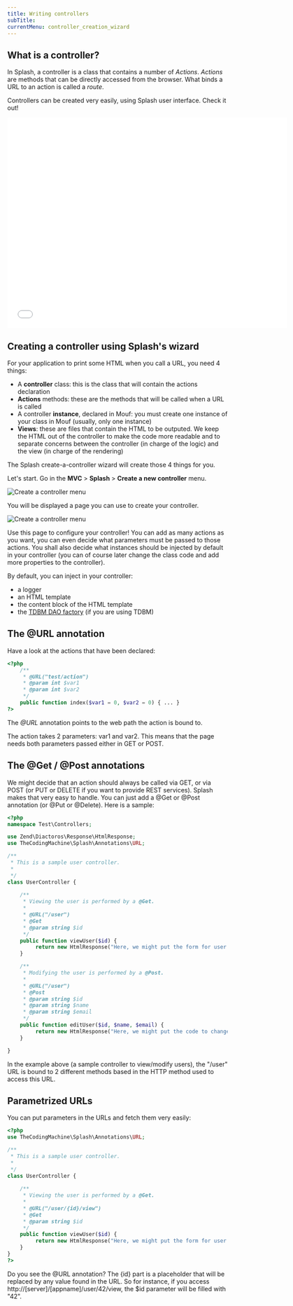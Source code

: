 ```yaml
---
title: Writing controllers
subTitle: 
currentMenu: controller_creation_wizard
---
```


What is a controller?
---------------------

In Splash, a controller is a class that contains a number of _Actions_.
_Actions_ are methods that can be directly accessed from the browser.
What binds a URL to an action is called a _route_.

Controllers can be created very easily, using Splash user interface. Check it out!

<iframe width="640" height="480" src="//www.youtube.com/embed/Jnsu1rpgD7g" frameborder="0" allowfullscreen></iframe>

Creating a controller using Splash's wizard
-------------------------------------------

For your application to print some HTML when you call a URL, you need 4 things:

- A **controller** class: this is the class that will contain the actions declaration
- **Actions** methods: these are the methods that will be called when a URL is called
- A controller **instance**, declared in Mouf: you must create one instance of your class in Mouf (usually, only one instance)
- **Views**: these are files that contain the HTML to be outputed. We keep the HTML out of the controller to make the code 
  more readable and to separate concerns between the controller (in charge of the logic) and the view (in charge of the rendering)

The Splash create-a-controller wizard will create those 4 things for you.

Let's start. Go in the **MVC** > **Splash** > **Create a new controller** menu.

![Create a controller menu](../images/wizard_menu.png)

You will be displayed a page you can use to create your controller.

![Create a controller menu](../images/wizard.png)

Use this page to configure your controller! You can add as many actions as you want, you can even
decide what parameters must be passed to those actions.
You shall also decide what instances should be injected by default in your controller (you can of
course later change the class code and add more properties to the controller).

By default, you can inject in your controller:

- a logger
- an HTML template
- the content block of the HTML template
- the [TDBM DAO factory](http://mouf-php.com/packages/mouf/database.tdbm/index.md) (if you are using TDBM)


The @URL annotation
-------------------

Have a look at the actions that have been declared:

```php
<?php
	/**
	 * @URL("test/action")
	 * @param int $var1
	 * @param int $var2
	 */
	public function index($var1 = 0, $var2 = 0) { ... }
?>
```

The *@URL* annotation points to the web path the action is bound to.

The action takes 2 parameters: var1 and var2. This means that the page needs both parameters passed 
either in GET or POST.

The @Get / @Post annotations
----------------------------

We might decide that an action should always be called via GET, or via POST (or PUT or DELETE if you want to provide REST services).
Splash makes that very easy to handle. You can just add a @Get or @Post annotation (or @Put or @Delete). Here is a sample:

```php
<?php
namespace Test\Controllers;

use Zend\Diactoros\Response\HtmlResponse;
use TheCodingMachine\Splash\Annotations\URL;

/**
 * This is a sample user controller.
 *
 */
class UserController {
	
	/**
	 * Viewing the user is performed by a @Get.
	 *
	 * @URL("/user")
	 * @Get
	 * @param string $id
	 */
	public function viewUser($id) {
		 return new HtmlResponse("Here, we might put the form for user ".htmlentities($id));
	}

	/**
	 * Modifying the user is performed by a @Post.
	 *
	 * @URL("/user")
	 * @Post
	 * @param string $id
	 * @param string $name
	 * @param string $email
	 */
	public function editUser($id, $name, $email) {
		 return new HtmlResponse("Here, we might put the code to change the user object.");
	}

}
```

In the example above (a sample controller to view/modify users), the "/user" URL is bound to 2 different methods
based in the HTTP method used to access this URL.

Parametrized URLs
-----------------

You can put parameters in the URLs and fetch them very easily:

```php
<?php
use TheCodingMachine\Splash\Annotations\URL;

/**
 * This is a sample user controller.
 *
 */
class UserController {
	
	/**
	 * Viewing the user is performed by a @Get.
	 *
	 * @URL("/user/{id}/view")
	 * @Get
	 * @param string $id
	 */
	public function viewUser($id) {
		 return new HtmlResponse("Here, we might put the form for user ".htmlentities($id));
	}
}
?>
```

Do you see the @URL annotation? The {id} part is a placeholder that will be replaced by any value found in the URL.
So for instance, if you access http://[server]/[appname]/user/42/view, the $id parameter will be filled with "42". 

